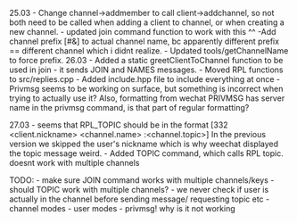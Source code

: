25.03
	- Change channel->addmember to call client->addchannel, so not both need to be called when adding a client to channel, or when creating a new channel.
	- updated join command function to work with this ^^
	-Add channel prefix [#&] to actual channel name, bc apparently different prefix == different channel which i didnt realize.
	- Updated tools/getChannelName to force prefix.
26.03
	- Added a static greetClientToChannel function to be used in join - it sends JOIN and NAMES messages.
	- Moved RPL functions to src/replies.cpp
	- Added include.hpp file to include everything at once
	- Privmsg seems to be working on surface, but something is incorrect when trying to actually use it? Also, formatting from wechat PRIVMSG has server name in the privmsg command, is that part of regular formatting?

27.03
	- seems that RPL_TOPIC should be in the format 
				[332 <client.nickname> <channel.name> :<channel.topic>]
		In the previous version we skipped the user's nickname which is why weechat displayed the topic message weird.
	- Added TOPIC command, which calls RPL topic. doesnt work with multiple channels




TODO:
	- make sure JOIN command works with multiple channels/keys
	- should TOPIC work with multiple channels?
	- we never check if user is actually in the channel before sending message/ requesting topic etc
	- channel modes
	- user modes
	- privmsg! why is it not working